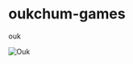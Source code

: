 # oukchum-games

ouk

![Ouk](https://cdn.discordapp.com/attachments/667018145893974047/838873115689091202/unknown.png)
